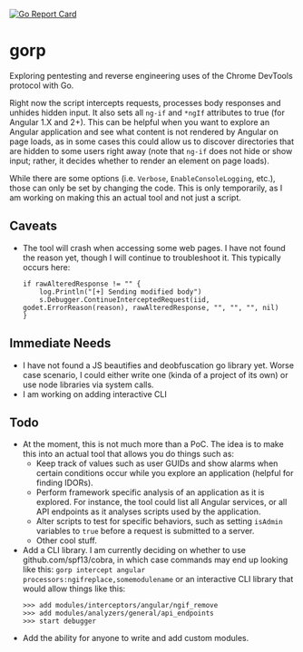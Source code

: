 [![Go Report Card](https://goreportcard.com/badge/github.com/DharmaOfCode/gorp)](https://goreportcard.com/report/github.com/DharmaOfCode/gorp)

# gorp
Exploring pentesting and reverse engineering uses of the Chrome DevTools protocol with Go. 

Right now the script intercepts requests, processes body responses and unhides hidden input. It also sets all `ng-if` and `*ngIf` attributes to true (for Angular 1.X and 2+). This can be helpful when you want to explore an Angular application and see what content is not rendered by Angular on page loads, as in some cases this could allow us to discover directories that are hidden to some users right away (note that `ng-if` does not hide or show input; rather, it decides whether to render an element on page loads). 

While there are some options (i.e. `Verbose`, `EnableConsoleLogging`, etc.), those can only be set by changing the code. This is only temporarily, as I am working on making this an actual tool and not just a script.  

## Caveats
- The tool will crash when accessing some web pages. I have not found the reason yet, though I will continue to troubleshoot it. This typically occurs here:

   ```golang
   if rawAlteredResponse != "" {
	   log.Println("[+] Sending modified body")
	   s.Debugger.ContinueInterceptedRequest(iid, godet.ErrorReason(reason), rawAlteredResponse, "", "", "", nil)
   }
   ```


## Immediate Needs
- I have not found a JS beautifies and deobfuscation go library yet. Worse case scenario, I could either write one (kinda of a project of its own) or use node libraries via system calls.
- I am working on adding interactive CLI

## Todo
 
 - At the moment, this is not much more than a PoC. The idea is to make this into an actual tool that allows you do things such as:
     - Keep track of values such as user GUIDs and show alarms when certain conditions occur while you explore an application (helpful for finding IDORs).
     - Perform framework specific analysis of an application as it is explored. For instance, the tool could list all Angular services, or all API endpoints as it analyses scripts used by the application.
     - Alter scripts to test for specific behaviors, such as setting `isAdmin` variables to `true` before a request is submitted to a server.
     - Other cool stuff.
 - Add a CLI library. I am currently deciding on whether to use github.com/spf13/cobra, in which case commands may end up looking like this: `gorp intercept angular processors:ngifreplace,somemodulename` or an interactive CLI library that would allow things like this:
     ```
     >>> add modules/interceptors/angular/ngif_remove
     >>> add modules/analyzers/general/api_endpoints
     >>> start debugger
     ```
 - Add the ability for anyone to write and add custom modules. 
